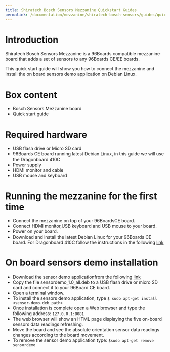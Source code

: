 ```yaml
---
title: Shiratech Bosch Sensors Mezzanine Quickstart Guides
permalink: /documentation/mezzanine/shiratech-bosch-sensors/guides/quickstart.md.html
---
```

# Introduction

Shiratech Bosch Sensors Mezzanine is a 96Boards compatible mezzanine board that adds a set of sensors to any 96Boards CE/EE boards.

This quick start guide will show you how to connect the mezzanine and install the on board sensors demo application on Debian Linux.

# Box content
- Bosch Sensors Mezzanine board
- Quick start guide

# Required hardware
- USB flash drive or Micro SD card
- 96Boards CE board running latest Debian Linux, in this guide we will use the Dragonboard 410C
- Power supply
- HDMI monitor and cable
- USB mouse and keyboard

# Running the mezzanine for the first time
- Connect the mezzanine on top of your 96BoardsCE board.
- Connect HDMI monitor,USB keyboard and USB mouse to your board.
- Power on your board.
- Download and install the latest Debian Linux for your 96Boards CE board.
For Dragonboard 410C follow the instructions in the following [link](https://www.96boards.org/documentation/consumer/dragonboard410c/downloads/debian.md.html)

# On board sensors demo installation
- Download the sensor demo applicationfrom the following [link](http://www.shiratech-solutions.com/resources/)
- Copy the file sensordemo_1.0_all.deb to a USB flash drive or micro SD card and connect it to your 96Board CE board.
- Open a terminal window.
- To install the sensors demo application, type ```$ sudo apt-get install <sensor-demo.deb path>```
- Once installation is complete open a Web browser and type the following address: ```127.0.0.1:8081```
- The web browser will show an HTML page displaying the five on-board sensors data readings refreshing.
- Move the board and see the absolute orientation sensor data readings changes according to the board movement.
- To remove the sensor demo application type: ```$sudo apt-get remove sensordemo```
